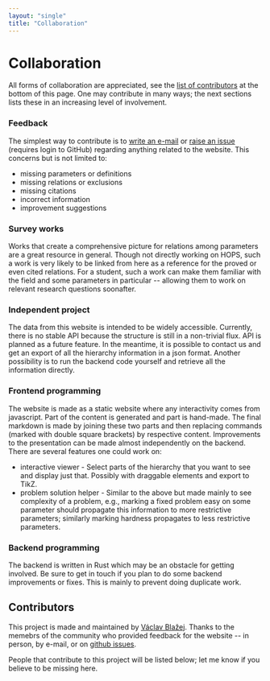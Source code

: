 ```yaml
---
layout: "single"
title: "Collaboration"
---
```


# Collaboration

All forms of collaboration are appreciated, see the [list of contributors](#contributors) at the bottom of this page.
One may contribute in many ways; the next sections lists these in an increasing level of involvement.

### Feedback

The simplest way to contribute is to [write an e-mail](mailto:vaclavblazej@gmail.com) or [raise an issue](https://github.com/vaclavblazej/parameters-code/issues) (requires login to GitHub) regarding anything related to the website.
This concerns but is not limited to:

* missing parameters or definitions
* missing relations or exclusions
* missing citations
* incorrect information
* improvement suggestions

### Survey works

Works that create a comprehensive picture for relations among parameters are a great resource in general.
Though not directly working on HOPS, such a work is very likely to be linked from here as a reference for the proved or even cited relations.
For a student, such a work can make them familiar with the field and some parameters in particular -- allowing them to work on relevant research questions soonafter.

### Independent project

The data from this website is intended to be widely accessible.
Currently, there is no stable API because the structure is still in a non-trivial flux.
API is planned as a future feature.
In the meantime, it is possible to contact us and get an export of all the hierarchy information in a json format.
Another possibility is to run the backend code yourself and retrieve all the information directly.

### Frontend programming

The website is made as a static website where any interactivity comes from javascript.
Part of the content is generated and part is hand-made.
The final markdown is made by joining these two parts and then replacing commands (marked with double square brackets) by respective content.
Improvements to the presentation can be made almost independently on the backend.
There are several features one could work on:

* interactive viewer - Select parts of the hierarchy that you want to see and display just that. Possibly with draggable elements and export to TikZ.
* problem solution helper - Similar to the above but made mainly to see complexity of a problem, e.g., marking a fixed problem easy on some parameter should propagate this information to more restrictive parameters; similarly marking hardness propagates to less restrictive parameters.

### Backend programming

The backend is written in Rust which may be an obstacle for getting involved.
Be sure to get in touch if you plan to do some backend improvements or fixes.
This is mainly to prevent doing duplicate work.

## Contributors

This project is made and maintained by [Václav Blažej](https://vaclavblazej.github.io/about/).
Thanks to the memebrs of the community who provided feedback for the website -- in person, by e-mail, or on [github issues](https://github.com/vaclavblazej/parameters-code/issues?q=is%3Aissue).

People that contribute to this project will be listed below; let me know if you believe to be missing here.
